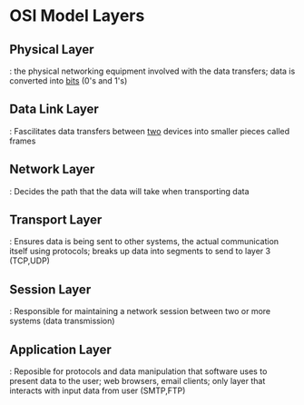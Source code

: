 
# OSI Model Layers


## Physical Layer
 : the physical networking equipment involved with the data transfers; data is converted into <ins>bits</ins> (0's and 1's)


## Data Link Layer
 : Fascilitates data transfers between <ins>two</ins> devices into smaller pieces called frames


## Network Layer
 : Decides the path that the data will take when transporting data


## Transport Layer
 : Ensures data is being sent to other systems, the actual communication itself using protocols; breaks up data into segments to send to layer 3 (TCP,UDP)


## Session Layer
 : Responsible for maintaining a network session between two or more systems (data transmission)


## Application Layer
 : Reposible for protocols and data manipulation that software uses to present data to the user; web browsers, email clients; only layer that interacts with input data from user (SMTP,FTP)


